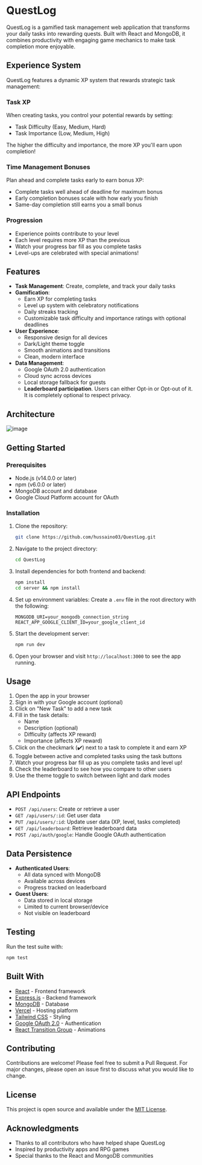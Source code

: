 # QuestLog

QuestLog is a gamified task management web application that transforms your daily tasks into rewarding quests. Built with React and MongoDB, it combines productivity with engaging game mechanics to make task completion more enjoyable.

## Experience System
QuestLog features a dynamic XP system that rewards strategic task management:

### Task XP
When creating tasks, you control your potential rewards by setting:
- Task Difficulty (Easy, Medium, Hard)
- Task Importance (Low, Medium, High)

The higher the difficulty and importance, the more XP you'll earn upon completion!

### Time Management Bonuses
Plan ahead and complete tasks early to earn bonus XP:
- Complete tasks well ahead of deadline for maximum bonus
- Early completion bonuses scale with how early you finish
- Same-day completion still earns you a small bonus

### Progression
- Experience points contribute to your level
- Each level requires more XP than the previous
- Watch your progress bar fill as you complete tasks
- Level-ups are celebrated with special animations!

## Features
- **Task Management**: Create, complete, and track your daily tasks
- **Gamification**:
  - Earn XP for completing tasks
  - Level up system with celebratory notifications
  - Daily streaks tracking
  - Customizable task difficulty and importance ratings with optional deadlines
- **User Experience**:
  - Responsive design for all devices
  - Dark/Light theme toggle
  - Smooth animations and transitions
  - Clean, modern interface
- **Data Management**:
  - Google OAuth 2.0 authentication
  - Cloud sync across devices
  - Local storage fallback for guests
  - **Leaderboard participation**. Users can either Opt-in or Opt-out of it. It is completely optional to respect privacy. 

## Architecture

![image](https://github.com/user-attachments/assets/f0e60564-0c06-487e-96bd-bdd364a256e5)

## Getting Started
### Prerequisites
- Node.js (v14.0.0 or later)
- npm (v6.0.0 or later)
- MongoDB account and database
- Google Cloud Platform account for OAuth

### Installation
1. Clone the repository:
   ```bash
   git clone https://github.com/hussaino03/QuestLog.git
   ```
2. Navigate to the project directory:
   ```bash
   cd QuestLog
   ```
3. Install dependencies for both frontend and backend:
   ```bash
   npm install
   cd server && npm install
   ```
4. Set up environment variables:
   Create a `.env` file in the root directory with the following:
   ```
   MONGODB_URI=your_mongodb_connection_string
   REACT_APP_GOOGLE_CLIENT_ID=your_google_client_id
   ```

5. Start the development server:
   ```bash
   npm run dev
   ```
6. Open your browser and visit `http://localhost:3000` to see the app running.

## Usage
1. Open the app in your browser
2. Sign in with your Google account (optional)
3. Click on "New Task" to add a new task
4. Fill in the task details:
   - Name
   - Description (optional)
   - Difficulty (affects XP reward)
   - Importance (affects XP reward)
5. Click on the checkmark (✔️) next to a task to complete it and earn XP
6. Toggle between active and completed tasks using the task buttons
7. Watch your progress bar fill up as you complete tasks and level up!
8. Check the leaderboard to see how you compare to other users
9. Use the theme toggle to switch between light and dark modes

## API Endpoints
- `POST /api/users`: Create or retrieve a user
- `GET /api/users/:id`: Get user data
- `PUT /api/users/:id`: Update user data (XP, level, tasks completed)
- `GET /api/leaderboard`: Retrieve leaderboard data
- `POST /api/auth/google`: Handle Google OAuth authentication

## Data Persistence
- **Authenticated Users**: 
  - All data synced with MongoDB
  - Available across devices
  - Progress tracked on leaderboard
- **Guest Users**:
  - Data stored in local storage
  - Limited to current browser/device
  - Not visible on leaderboard

## Testing
Run the test suite with:
```bash
npm test
```

## Built With
- [React](https://reactjs.org/) - Frontend framework
- [Express.js](https://expressjs.com/) - Backend framework
- [MongoDB](https://www.mongodb.com/) - Database
- [Vercel](https://vercel.com/) - Hosting platform
- [Tailwind CSS](https://tailwindcss.com/) - Styling
- [Google OAuth 2.0](https://developers.google.com/identity/protocols/oauth2) - Authentication
- [React Transition Group](https://reactcommunity.org/react-transition-group/) - Animations

## Contributing
Contributions are welcome! Please feel free to submit a Pull Request. For major changes, please open an issue first to discuss what you would like to change.

## License
This project is open source and available under the [MIT License](LICENSE).

## Acknowledgments
- Thanks to all contributors who have helped shape QuestLog
- Inspired by productivity apps and RPG games
- Special thanks to the React and MongoDB communities